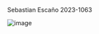 Sebastian Escaño 
2023-1063

![image](https://github.com/user-attachments/assets/e1151b6a-142b-4cc6-ab43-2bd4f60cf470)
